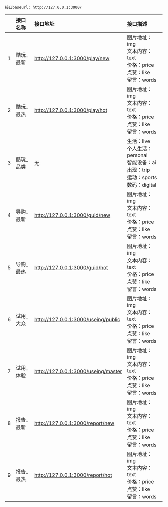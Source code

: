 	接口baseurl: http://127.0.0.1:3000/



|      | 接口名称  | 接口地址                            | 接口描述                                                     |
| ---- | :-------- | :---------------------------------- | :----------------------------------------------------------- |
| 1    | 酷玩_最新 | http://127.0.0.1:3000/play/new      | 图片地址：img<br>文本内容：text<br>价格：price<br>点赞：like<br>留言：words |
| 2    | 酷玩_最热 | http://127.0.0.1:3000/play/hot      | 图片地址：img<br>文本内容：text<br>价格：price<br>点赞：like<br>留言：words |
| 3    | 酷玩_品类 | 无                                  | 生活：live<br>个人生活：personal<br>智能设备：ai<br>出现：trip<br>运动：sports<br>数码：digital |
| 4    | 导购_最新 | http://127.0.0.1:3000/guid/new      | 图片地址：img<br>文本内容：text<br>价格：price<br>点赞：like<br>留言：words |
| 5    | 导购_最热 | http://127.0.0.1:3000/guid/hot      | 图片地址：img<br>文本内容：text<br>价格：price<br>点赞：like<br>留言：words |
| 6    | 试用_大众 | http://127.0.0.1:3000/useing/public | 图片地址：img<br>文本内容：text<br>价格：price<br>点赞：like<br>留言：words |
| 7    | 试用_体验 | http://127.0.0.1:3000/useing/master | 图片地址：img<br>文本内容：text<br>价格：price<br>点赞：like<br>留言：words |
| 8    | 报告_最新 | http://127.0.0.1:3000/report/new    | 图片地址：img<br>文本内容：text<br>价格：price<br>点赞：like<br>留言：words |
| 9    | 报告_最热 | http://127.0.0.1:3000/report/hot    | 图片地址：img<br>文本内容：text<br>价格：price<br>点赞：like<br>留言：words |





